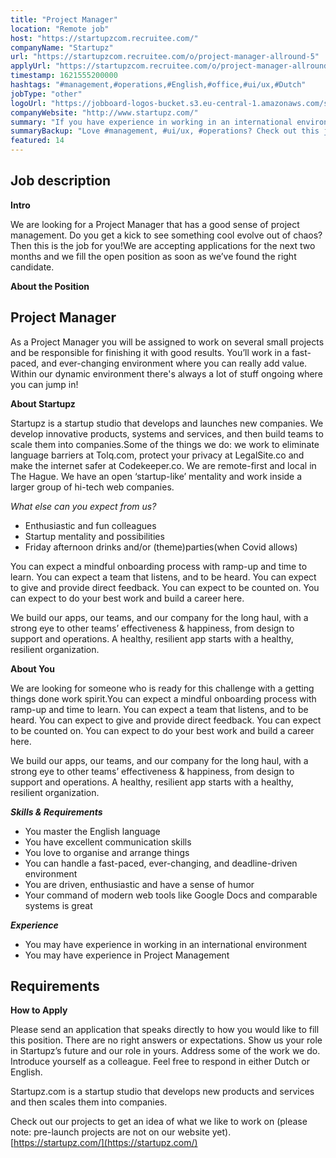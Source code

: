 ```yaml
---
title: "Project Manager"
location: "Remote job"
host: "https://startupzcom.recruitee.com/"
companyName: "Startupz"
url: "https://startupzcom.recruitee.com/o/project-manager-allround-5"
applyUrl: "https://startupzcom.recruitee.com/o/project-manager-allround-5/c/new"
timestamp: 1621555200000
hashtags: "#management,#operations,#English,#office,#ui/ux,#Dutch"
jobType: "other"
logoUrl: "https://jobboard-logos-bucket.s3.eu-central-1.amazonaws.com/startupz-com"
companyWebsite: "http://www.startupz.com/"
summary: "If you have experience in working in an international environment, Startupz is looking for someone with your skillset."
summaryBackup: "Love #management, #ui/ux, #operations? Check out this job post!"
featured: 14
---
```


## Job description

**Intro**

We are looking for a Project Manager that has a good sense of project management. Do you get a kick to see something cool evolve out of chaos? Then this is the job for you!We are accepting applications for the next two months and we fill the open position as soon as we’ve found the right candidate.

**About the Position**

## Project Manager

As a Project Manager you will be assigned to work on several small projects and be responsible for finishing it with good results. You’ll work in a fast-paced, and ever-changing environment where you can really add value. Within our dynamic environment there's always a lot of stuff ongoing where you can jump in!

**About Startupz**

Startupz is a startup studio that develops and launches new companies. We develop innovative products, systems and services, and then build teams to scale them into companies.Some of the things we do: we work to eliminate language barriers at Tolq.com, protect your privacy at LegalSite.co and make the internet safer at Codekeeper.co. We are remote-first and local in The Hague. We have an open ‘startup-like’ mentality and work inside a larger group of hi-tech web companies. 

_What else can you expect from us?_

*   Enthusiastic and fun colleagues
*   Startup mentality and possibilities
*   Friday afternoon drinks and/or (theme)parties(when Covid allows)

You can expect a mindful onboarding process with ramp-up and time to learn. You can expect a team that listens, and to be heard. You can expect to give and provide direct feedback. You can expect to be counted on. You can expect to do your best work and build a career here.

We build our apps, our teams, and our company for the long haul, with a strong eye to other teams’ effectiveness & happiness, from design to support and operations. A healthy, resilient app starts with a healthy, resilient organization.

**About You**

We are looking for someone who is ready for this challenge with a getting things done work spirit.You can expect a mindful onboarding process with ramp-up and time to learn. You can expect a team that listens, and to be heard. You can expect to give and provide direct feedback. You can expect to be counted on. You can expect to do your best work and build a career here.

We build our apps, our teams, and our company for the long haul, with a strong eye to other teams’ effectiveness & happiness, from design to support and operations. A healthy, resilient app starts with a healthy, resilient organization.

**_Skills & Requirements_**

*   You master the English language
*   You have excellent communication skills
*   You love to organise and arrange things
*   You can handle a fast-paced, ever-changing, and deadline-driven environment
*   You are driven, enthusiastic and have a sense of humor
*   Your command of modern web tools like Google Docs and comparable systems is great

_**Experience**_

*   You may have experience in working in an international environment
*   You may have experience in Project Management

## Requirements

**How to Apply**

Please send an application that speaks directly to how you would like to fill this position. There are no right answers or expectations. Show us your role in Startupz’s future and our role in yours. Address some of the work we do. Introduce yourself as a colleague. Feel free to respond in either Dutch or English.

Startupz.com is a startup studio that develops new products and services and then scales them into companies.

Check out our projects to get an idea of what we like to work on (please note: pre-launch projects are not on our website yet). [https://startupz.com/](https://startupz.com/)
